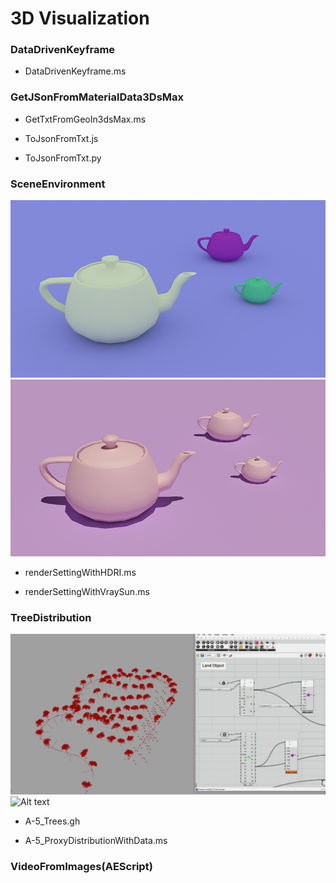# 3D Visualization


### DataDrivenKeyframe
* DataDrivenKeyframe.ms

### GetJSonFromMaterialData3DsMax
* GetTxtFromGeoIn3dsMax.ms

* ToJsonFromTxt.js

* ToJsonFromTxt.py

### SceneEnvironment
![Alt text](/SceneEnvironment/img/vrayHDRI.png?raw=true "vray HDRI")
![Alt text](/SceneEnvironment/img/vraySun.png?raw=true "vray Sun")
* renderSettingWithHDRI.ms

* renderSettingWithVraySun.ms


### TreeDistribution
![Alt text](/TreeDistribution/img/GHSide.gif?raw=true "grasshopper")
![Alt text](/TreeDistribution/img/maxSide.gif?raw=true "3ds max")
* A-5_Trees.gh

* A-5_ProxyDistributionWithData.ms



### VideoFromImages(AEScript)
